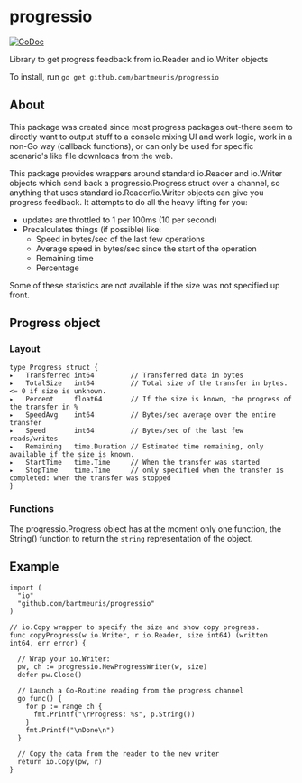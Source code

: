 # progressio

[![GoDoc](https://godoc.org/github.com/bartmeuris/progressio?status.svg)](http://godoc.org/github.com/bartmeuris/progressio)

Library to get progress feedback from io.Reader and io.Writer objects

To install, run `go get github.com/bartmeuris/progressio`

## About

This package was created since most progress packages out-there seem to
directly want to output stuff to a console mixing UI and work logic, 
work in a non-Go way (callback functions), or can only be used for 
specific scenario's like file downloads from the web.

This package provides wrappers around standard io.Reader and io.Writer objects
which send back a progressio.Progress struct over a channel, so anything
that uses standard io.Reader/io.Writer objects can give you progress feedback.
It attempts to do all the heavy lifting for you:

* updates are throttled to 1 per 100ms (10 per second)
* Precalculates things (if possible) like:
  * Speed in bytes/sec of the last few operations
  * Average speed in bytes/sec since the start of the operation
  * Remaining time
  * Percentage

Some of these statistics are not available if the size was not specified up front.

## Progress object

### Layout

```
type Progress struct {
▸   Transferred int64         // Transferred data in bytes
▸   TotalSize   int64         // Total size of the transfer in bytes. <= 0 if size is unknown.
▸   Percent     float64       // If the size is known, the progress of the transfer in %
▸   SpeedAvg    int64         // Bytes/sec average over the entire transfer
▸   Speed       int64         // Bytes/sec of the last few reads/writes
▸   Remaining   time.Duration // Estimated time remaining, only available if the size is known.
▸   StartTime   time.Time     // When the transfer was started
▸   StopTime    time.Time     // only specified when the transfer is completed: when the transfer was stopped
}

```

### Functions

The progressio.Progress object has at the moment only one function, the
String() function to return the `string` representation of the object.

## Example

```
import (
  "io"
  "github.com/bartmeuris/progressio"
)

// io.Copy wrapper to specify the size and show copy progress.
func copyProgress(w io.Writer, r io.Reader, size int64) (written int64, err error) {
  
  // Wrap your io.Writer:
  pw, ch := progressio.NewProgressWriter(w, size)
  defer pw.Close()
  
  // Launch a Go-Routine reading from the progress channel
  go func() {
    for p := range ch {
      fmt.Printf("\rProgress: %s", p.String())
    }
    fmt.Printf("\nDone\n")
  }
  
  // Copy the data from the reader to the new writer
  return io.Copy(pw, r)
}
```

